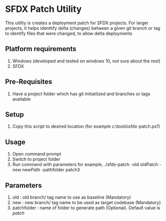 # SFDX Patch Utility

This utility is creates a deployment patch for SFDX projects. For larger projects, it helps identtify delta (changes) between a given git branch or tag to identify files that were changed, to allow delta deployments

## Platform requirements
1. Windows (developed and tested on windows 10, not sure about the rest)
2. SFDX

## Pre-Requisites
1. Have a project folder which has git initiatlized and branches or tags available

## Setup
1. Copy this script to desired location (for example c:\tools\sfdx-patch.ps1)

## Usage
1. Open command prompt
2. Switch to project folder
3. Run command with parameters for example, ./sfdx-patch -old oldPatch -new newPath -pathfolder patch3

## Parameters
1. old : old branch/ tag name to use as baseline (Mandatory)
2. new : new branch/ tag name to be used as target codebase  (Mandatory)
3. patchfolder : name of folder to generate path (Optional). Default value is *patch*
